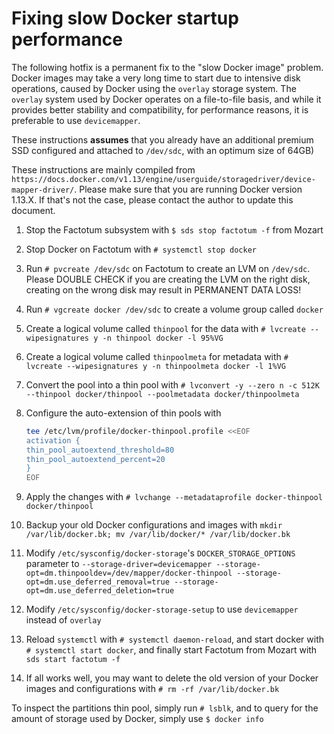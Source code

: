 # Fixing slow Docker startup performance

The following hotfix is a permanent fix to the "slow Docker image" problem. Docker images may take a very long time to start due to intensive disk operations, caused by Docker using the `overlay` storage system. The `overlay` system used by Docker operates on a file-to-file basis, and while it provides better stability and compatibility, for performance reasons, it is preferable to use `devicemapper`.

These instructions **assumes** that you already have an additional premium SSD configured and attached to `/dev/sdc`, with an optimum size of 64GB)

These instructions are mainly compiled from `https://docs.docker.com/v1.13/engine/userguide/storagedriver/device-mapper-driver/`. Please make sure that you are running Docker version 1.13.X. If that's not the case, please contact the author to update this document.

1. Stop the Factotum subsystem with `$ sds stop factotum -f` from Mozart
2. Stop Docker on Factotum with `# systemctl stop docker`
3. Run `# pvcreate /dev/sdc` on Factotum to create an LVM on `/dev/sdc`. Please DOUBLE CHECK if you are creating the LVM on the right disk, creating on the wrong disk may result in PERMANENT DATA LOSS!
4. Run `# vgcreate docker /dev/sdc` to create a volume group called `docker`
5. Create a logical volume called `thinpool` for the data with `# lvcreate --wipesignatures y -n thinpool docker -l 95%VG`
6. Create a logical volume called `thinpoolmeta` for metadata with `# lvcreate --wipesignatures y -n thinpoolmeta docker -l 1%VG`
7. Convert the pool into a thin pool with `# lvconvert -y --zero n -c 512K --thinpool docker/thinpool --poolmetadata docker/thinpoolmeta`
8. Configure the auto-extension of thin pools with

    ```bash
    tee /etc/lvm/profile/docker-thinpool.profile <<EOF
    activation {
    thin_pool_autoextend_threshold=80
    thin_pool_autoextend_percent=20
    }
    EOF
    ```

9. Apply the changes with `# lvchange --metadataprofile docker-thinpool docker/thinpool`
10. Backup your old Docker configurations and images with `mkdir /var/lib/docker.bk; mv /var/lib/docker/* /var/lib/docker.bk`
11. Modify `/etc/sysconfig/docker-storage`'s `DOCKER_STORAGE_OPTIONS` parameter to `--storage-driver=devicemapper --storage-opt=dm.thinpooldev=/dev/mapper/docker-thinpool --storage-opt=dm.use_deferred_removal=true --storage-opt=dm.use_deferred_deletion=true `
12. Modify `/etc/sysconfig/docker-storage-setup` to use `devicemapper` instead of `overlay`
13. Reload `systemctl` with `# systemctl daemon-reload`, and start docker with `# systemctl start docker`, and finally start Factotum from Mozart with `sds start factotum -f`
14. If all works well, you may want to delete the old version of your Docker images and configurations with `# rm -rf /var/lib/docker.bk`

To inspect the partitions thin pool, simply run `# lsblk`, and to query for the amount of storage used by Docker, simply use `$ docker info`
